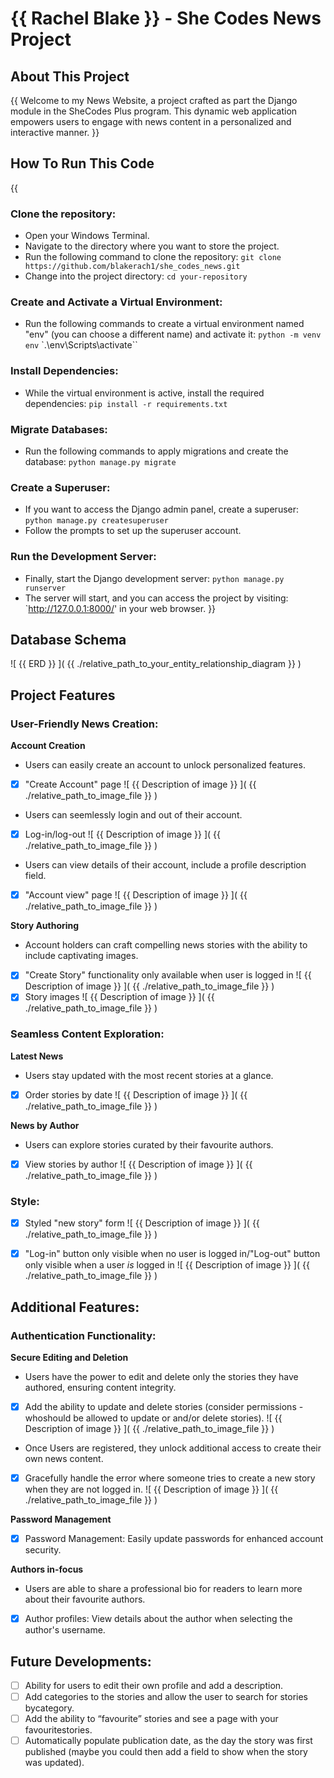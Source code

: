 # {{ Rachel Blake }} - She Codes News Project

## About This Project
{{ Welcome to my News Website, a project crafted as part the Django module in the SheCodes Plus program. This dynamic web application empowers users to engage with news content in a personalized and interactive manner. }}

## How To Run This Code
{{
### Clone the repository:

- Open your Windows Terminal.
- Navigate to the directory where you want to store the project.
- Run the following command to clone the repository:
`git clone https://github.com/blakerach1/she_codes_news.git`
- Change into the project directory:
`cd your-repository`

### Create and Activate a Virtual Environment:
- Run the following commands to create a virtual environment named "env" (you can choose a different name) and activate it:
`python -m venv env`
`.\env\Scripts\activate``

### Install Dependencies:
- While the virtual environment is active, install the required dependencies:
`pip install -r requirements.txt`

### Migrate Databases:
- Run the following commands to apply migrations and create the database:
`python manage.py migrate`

### Create a Superuser:
- If you want to access the Django admin panel, create a superuser:
`python manage.py createsuperuser`
- Follow the prompts to set up the superuser account.

### Run the Development Server:
- Finally, start the Django development server:
`python manage.py runserver`
- The server will start, and you can access the project by visiting:
 `http://127.0.0.1:8000/' in your web browser.
}}

## Database Schema
![ {{ ERD }} ]( {{ ./relative_path_to_your_entity_relationship_diagram }} )

## Project Features

### User-Friendly News Creation:

**Account Creation**
- Users can easily create an account to unlock personalized features.
- [x] "Create Account" page
![ {{ Description of image }} ]( {{ ./relative_path_to_image_file }} )
- Users can seemlessly login and out of their account. 
- [x] Log-in/log-out
![ {{ Description of image }} ]( {{ ./relative_path_to_image_file }} )
- Users can view details of their account, include a profile description field. 
- [x] "Account view" page
![ {{ Description of image }} ]( {{ ./relative_path_to_image_file }} )

**Story Authoring**
- Account holders can craft compelling news stories with the ability to include captivating images. 
- [x] "Create Story" functionality only available when user is logged in
![ {{ Description of image }} ]( {{ ./relative_path_to_image_file }} )
- [x] Story images
![ {{ Description of image }} ]( {{ ./relative_path_to_image_file }} )

### Seamless Content Exploration:

**Latest News**
- Users stay updated with the most recent stories at a glance. 
- [x] Order stories by date
![ {{ Description of image }} ]( {{ ./relative_path_to_image_file }} )

**News by Author**
- Users can explore stories curated by their favourite authors. 
- [x] View stories by author
![ {{ Description of image }} ]( {{ ./relative_path_to_image_file }} )


### Style:

- [x] Styled "new story" form
![ {{ Description of image }} ]( {{ ./relative_path_to_image_file }} )

- [x] "Log-in" button only visible when no user is logged in/"Log-out" button only visible when a user *is* logged in
![ {{ Description of image }} ]( {{ ./relative_path_to_image_file }} )



## Additional Features:

### Authentication Functionality:

**Secure Editing and Deletion**
- Users have the power to edit and delete only the stories they have authored, ensuring content integrity. 
- [x] Add the ability to update and delete stories (consider permissions - whoshould be allowed to update or and/or delete stories).
![ {{ Description of image }} ]( {{ ./relative_path_to_image_file }} )
- Once Users are registered, they unlock additional access to create their own news content.
- [x] Gracefully handle the error where someone tries to create a new story when they are not logged in.
![ {{ Description of image }} ]( {{ ./relative_path_to_image_file }} )

**Password Management**
- [x] Password Management: Easily update passwords for enhanced account security.

**Authors in-focus**
- Users are able to share a professional bio for readers to learn more about their favourite authors.
- [x] Author profiles: View details about the author when selecting the author's username. 


## Future Developments:
- [ ] Ability for users to edit their own profile and add a description.
- [ ] Add categories to the stories and allow the user to search for stories bycategory.
- [ ] Add the ability to “favourite” stories and see a page with your favouritestories.
- [ ] Automatically populate publication date, as the day the story was first published (maybe you could then add a field to show when the story was updated).
